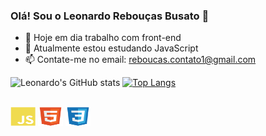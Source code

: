 ### Olá! Sou o Leonardo Rebouças Busato 👋


- 🔭 Hoje em dia trabalho com front-end 
- 🌱 Atualmente estou estudando JavaScript 
- 📫 Contate-me no email: reboucas.contato1@gmail.com 


 ![Leonardo's GitHub stats](https://github-readme-stats.vercel.app/api?username=leoreboucass&show_icons=true&theme=tokyonight)
 [![Top Langs](https://github-readme-stats.vercel.app/api/top-langs/?username=leoreboucass)](https://github.com/leoreboucass/github-readme-stats)



<div style="display: inline_block"><br>
  <img align="center" alt="Leo-Js" height="30" width="40" src="https://raw.githubusercontent.com/devicons/devicon/master/icons/javascript/javascript-plain.svg">
  <img align="center" alt="Leo-HTML" height="30" width="40" src="https://raw.githubusercontent.com/devicons/devicon/master/icons/html5/html5-original.svg">
  <img align="center" alt="Leo-CSS" height="30" width="40" src="https://raw.githubusercontent.com/devicons/devicon/master/icons/css3/css3-original.svg">
 
</div>

